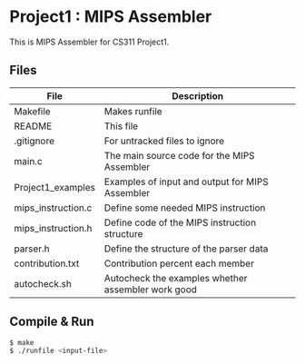 # Project1 : MIPS Assembler
This is MIPS Assembler for CS311 Project1.

## Files
| File                  | Description   |
| --------------------- | ------------- |
| Makefile              | Makes runfile |
| README                | This file |
| .gitignore            | For untracked files to ignore |
| main.c                | The main source code for the MIPS Assembler |
| Project1_examples     | Examples of input and output for MIPS Assembler |
| mips_instruction.c    | Define some needed MIPS instruction |
| mips_instruction.h    | Define code of the MIPS instruction structure |
| parser.h              | Define the structure of the parser data |
| contribution.txt      | Contribution percent each member |
| autocheck.sh          | Autocheck the examples whether assembler work good |
## Compile & Run
```bash
$ make
$ ./runfile <input-file>
```
